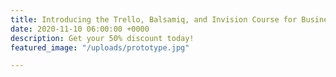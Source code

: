 ```yaml
---
title: Introducing the Trello, Balsamiq, and Invision Course for Business Analysts
date: 2020-11-10 06:00:00 +0000
description: Get your 50% discount today!
featured_image: "/uploads/prototype.jpg"

---
```

